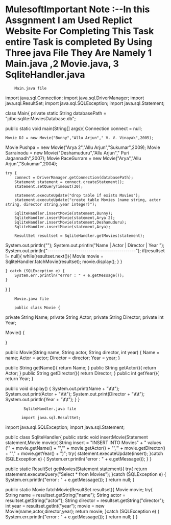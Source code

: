 # MulesoftImportant Note :--In this Assgnment I am Used Replict Website For Completing This Task entire Task is completed By Using Three java File They Are Namely 1 Main.java ,2 Movie.java, 3 SqliteHandler.java

        Main.java file 
import java.sql.Connection; import java.sql.DriverManager; import java.sql.ResultSet; import java.sql.SQLException; import java.sql.Statement;

class Main{ private static String databasePath = "jdbc:sqlite:MoviesDatabase.db";

public static void main(String[] args){
	Connection connect = null;

	Movie DJ = new Movie("Bunny","Allu Arjun"," V. V. Vinayak",2005);
Movie Pushpa = new Movie("Arya 2","Allu Arjun","Sukumar",2009);
Movie Sarrainodu = new Movie("Deshamuduru","Allu Arjun"," Puri Jagannadh",2007);
Movie RaceGurram = new Movie("Arya","Allu Arjun","Sukumar",2004);
	
	try {
		connect = DriverManager.getConnection(databasePath);
		Statement statement = connect.createStatement();
		statement.setQueryTimeout(30);

		statement.executeUpdate("drop table if exists Movies");
		statement.executeUpdate("create table Movies (name string, actor string, director string,year integer)");
		
		SqliteHandler.insertMovie(statement,Bunny);
		SqliteHandler.insertMovie(statement,Arya 2);
		SqliteHandler.insertMovie(statement,Deshamuduru);
		SqliteHandler.insertMovie(statement,Arya);

		ResultSet resultset = SqliteHandler.getMovies(statement);
  System.out.println("");
		System.out.println("Name	|	Actor	|	Director	|	Year	");
		System.out.println("-------------------------------------------");
		if(resultset != null){
			while(resultset.next()){
				Movie movie = SqliteHandler.fatchMovie(resultset);
				movie.display();
			}
		}
		
	} catch (SQLException e) {
		System.err.println("error : " + e.getMessage());
	}
}
}

        Movie.java file

        public class Movie {
private String Name;
private String Actor;
private String Director;
private int Year;

Movie() {

}

public Movie(String name, String actor, String director, int year) {
	Name = name;
	Actor = actor;
	Director = director;
	Year = year;
}

public String getName(){
	return Name;
}
public String getActor(){
	return Actor;
}
public String getDirector(){
	return Director;
}
public int getYear(){
	return Year;
}

public void display() {
	System.out.print(Name + "\t\t");
	System.out.print(Actor + "\t\t");
	System.out.print(Director + "\t\t");
	System.out.println(Year + "\t\t");
}
}

            SqliteHandler.java file
            
           import java.sql.ResultSet;
import java.sql.SQLException; import java.sql.Statement;

public class SqliteHandler{ public static void insertMovie(Statement statement,Movie movie){ String insert = "INSERT INTO Movies" + " values ('" + movie.getName() + "','" + movie.getActor() + "','" + movie.getDirector() + "'," + movie.getYear() + ")"; try{ statement.executeUpdate(insert); }catch (SQLException e) { System.err.println("error : " + e.getMessage()); } }

public static ResultSet getMovies(Statement statement){
	try{
		return statement.executeQuery("Select * from Movies");
	}catch (SQLException e) {
		System.err.println("error : " + e.getMessage());
	}
	return null;
}

public static Movie fatchMovie(ResultSet resultset){
	Movie movie;
	try{
		String name = resultset.getString("name");
		String actor = resultset.getString("actor");
		String director = resultset.getString("director");
		int year = resultset.getInt("year");
		movie = new Movie(name,actor,director,year);
		return movie;
	}catch (SQLException e) {
		System.err.println("error : " + e.getMessage());
	}
	return null;
}
}

